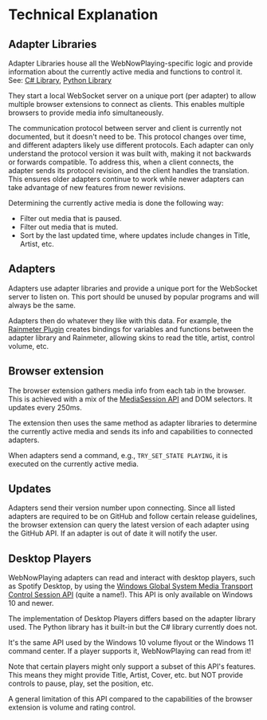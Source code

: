 # Technical Explanation

## Adapter Libraries

Adapter Libraries house all the WebNowPlaying-specific logic and provide information about the currently active media and functions to control it.  
See: [C# Library](/creating-adapters/csharp-library), [Python Library](/creating-adapters/python-library)

They start a local WebSocket server on a unique port (per adapter) to allow multiple browser extensions to connect as clients. This enables multiple browsers to provide media info simultaneously.

The communication protocol between server and client is currently not documented, but it doesn't need to be. This protocol changes over time, and different adapters likely use different protocols. Each adapter can only understand the protocol version it was built with, making it not backwards or forwards compatible. To address this, when a client connects, the adapter sends its protocol revision, and the client handles the translation. This ensures older adapters continue to work while newer adapters can take advantage of new features from newer revisions.

Determining the currently active media is done the following way:

- Filter out media that is paused.
- Filter out media that is muted.
- Sort by the last updated time, where updates include changes in Title, Artist, etc.

## Adapters

Adapters use adapter libraries and provide a unique port for the WebSocket server to listen on. This port should be unused by popular programs and will always be the same.

Adapters then do whatever they like with this data. For example, the [Rainmeter Plugin](/rainmeter/getting-started) creates bindings for variables and functions between the adapter library and Rainmeter, allowing skins to read the title, artist, control volume, etc.

## Browser extension

The browser extension gathers media info from each tab in the browser. This is achieved with a mix of the [MediaSession API](https://developer.mozilla.org/en-US/docs/Web/API/MediaSession) and DOM selectors. It updates every 250ms.

The extension then uses the same method as adapter libraries to determine the currently active media and sends its info and capabilities to connected adapters.

When adapters send a command, e.g., `TRY_SET_STATE PLAYING`, it is executed on the currently active media.

## Updates

Adapters send their version number upon connecting. Since all listed adapters are required to be on GitHub and follow certain release guidelines, the browser extension can query the latest version of each adapter using the GitHub API. If an adapter is out of date it will notify the user.

## Desktop Players

WebNowPlaying adapters can read and interact with desktop players, such as Spotify Desktop, by using the [Windows Global System Media Transport Control Session API](https://learn.microsoft.com/en-us/uwp/api/windows.media.control.globalsystemmediatransportcontrolssession) (quite a name!). This API is only available on Windows 10 and newer.

The implementation of Desktop Players differs based on the adapter library used. The Python library has it built-in but the C# library currently does not.

It's the same API used by the Windows 10 volume flyout or the Windows 11 command center. If a player supports it, WebNowPlaying can read from it!

Note that certain players might only support a subset of this API's features. This means they might provide Title, Artist, Cover, etc. but NOT provide controls to pause, play, set the position, etc.

A general limitation of this API compared to the capabilities of the browser extension is volume and rating control.
